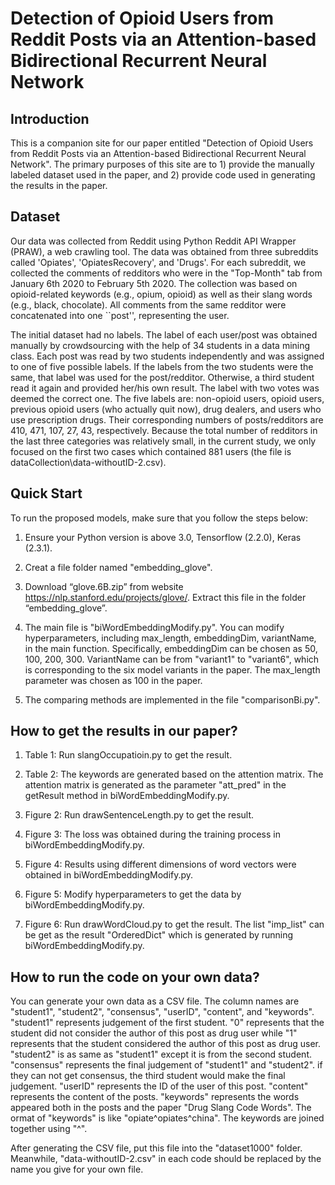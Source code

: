 # Detection of Opioid Users from Reddit Posts via an Attention-based Bidirectional Recurrent Neural Network

## Introduction

This is a companion site for our paper entitled "Detection of Opioid Users from Reddit Posts via an Attention-based Bidirectional Recurrent Neural Network". The primary purposes of this site are to 1) provide the manually labeled dataset used in the paper, and 2) provide code used in generating the results in the paper.  

## Dataset

Our data was collected from Reddit using Python Reddit API Wrapper (PRAW), a web crawling tool. The data was obtained from three subreddits called 'Opiates', 'OpiatesRecovery', and 'Drugs'. For each subreddit, we collected the comments of redditors who were in the "Top-Month" tab from January 6th 2020 to February 5th 2020. The collection was based on opioid-related keywords (e.g., opium, opioid) as well as their slang words (e.g., black, chocolate). All comments from the same redditor were concatenated into one ``post'', representing the user. 

The initial dataset had no labels. The label of each user/post was obtained manually by crowdsourcing with the help of 34 students in a data mining class. Each post was read by two students independently and was assigned to one of five possible labels. If the labels from the two students were the same, that label was used for the post/redditor. Otherwise, a third student read it again and provided her/his own result. The label with two votes was deemed the correct one. The five labels are: non-opioid users, opioid users, previous opioid users (who actually quit now),  drug dealers, and users who use prescription drugs. Their corresponding numbers of posts/redditors are  410, 471, 107,  27, 43, respectively. Because the total number of redditors in the last three categories was relatively small, in the current study, we only focused on the first two cases which contained 881 users (the file is dataCollection\data-withoutID-2.csv). 


## Quick Start

To run the proposed models, make sure that you follow the steps below: 

1. Ensure your Python version is above 3.0, Tensorflow (2.2.0), Keras (2.3.1).
	
2. Creat a file folder named "embedding_glove".
	
3. Download “glove.6B.zip” from website https://nlp.stanford.edu/projects/glove/. Extract this file in the folder “embedding_glove”.
	
4. The main file is "biWordEmbeddingModify.py". You can modify hyperparameters, including max_length, embeddingDim, variantName, in the main function. Specifically, embeddingDim can be chosen as 50, 100, 200, 300. VariantName can be from "variant1" to "variant6", which is corresponding to the six model variants in the paper. The max_length parameter was chosen as 100 in the paper.
	
5. The comparing methods are implemented in the file "comparisonBi.py".

## How to get the results in our paper?

1. Table 1: Run slangOccupatioin.py to get the result.

2. Table 2: The keywords are generated based on the attention matrix. The attention matrix is generated as the parameter "att_pred" in the getResult method in biWordEmbeddingModify.py.
    
3. Figure 2: Run drawSentenceLength.py to get the result.

4. Figure 3: The loss was obtained during the training process in biWordEmbeddingModify.py.

5. Figure 4: Results using different dimensions of word vectors were obtained in biWordEmbeddingModify.py.
    
6. Figure 5: Modify hyperparameters to get the data by biWordEmbeddingModify.py.

7. Figure 6: Run drawWordCloud.py to get the result. The list "imp_list" can be get as the result "OrderedDict" which is generated by running biWordEmbeddingModify.py.
    
## How to run the code on your own data?

You can generate your own data as a CSV file. The column names are "student1", "student2", "consensus", "userID",  "content", and "keywords".
"student1" represents judgement of the first student. "0" represents that the student did not consider the author of this post as drug user while "1" represents that the student considered the author of this post as drug user.
"student2" is as same as "student1" except it is from the second student.
"consensus" represents the final judgement of "student1" and "student2". if they can not get consensus, the third student would make the final judgement.
"userID" represents the ID of the user of this post.
"content" represents the content of the posts.
"keywords" represents the words appeared both in the posts and the paper "Drug Slang Code Words". The ormat of "keywords" is like "opiate^opiates^china". The keywords are joined together using "^".
    
After generating the CSV file, put this file into the "dataset1000" folder. Meanwhile, "data-withoutID-2.csv" in each code should be replaced by the name you give for your own file.
